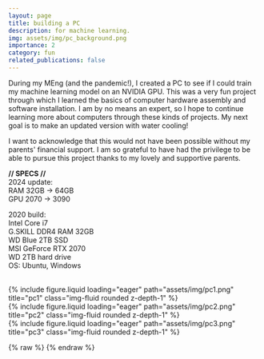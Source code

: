 ```yaml
---
layout: page
title: building a PC
description: for machine learning.
img: assets/img/pc_background.png
importance: 2
category: fun
related_publications: false
---
```


During my MEng (and the pandemic!), I created a PC to see if I could train my machine learning model on an NVIDIA GPU. This was a very fun project through which I learned the basics of computer hardware assembly and software installation. I am by no means an expert, so I hope to continue learning more about computers through these kinds of projects. My next goal is to make an updated version with water cooling!

I want to acknowledge that this would not have been possible without my parents' financial support. I am so grateful to have had the privilege to be able to pursue this project thanks to my lovely and supportive parents.

**// SPECS //**
<br> 2024 update:
<br>RAM 32GB -> 64GB
<br>GPU 2070 -> 3090

2020 build:
<br>Intel Core i7
<br>G.SKILL DDR4 RAM 32GB
<br>WD Blue 2TB SSD
<br>MSI GeForce RTX 2070
<br>WD 2TB hard drive
<br>OS: Ubuntu, Windows


<br>

<div class="row">
    <div class="col-sm mt-3 mt-md-0">
        {% include figure.liquid loading="eager" path="assets/img/pc1.png" title="pc1" class="img-fluid rounded z-depth-1" %}
    </div>
    <div class="col-sm mt-3 mt-md-0">
        {% include figure.liquid loading="eager" path="assets/img/pc2.png" title="pc2" class="img-fluid rounded z-depth-1" %}
    </div>
    <div class="col-sm mt-3 mt-md-0">
        {% include figure.liquid loading="eager" path="assets/img/pc3.png" title="pc3" class="img-fluid rounded z-depth-1" %}
    </div>
</div>


{% raw %} 
{% endraw %}
